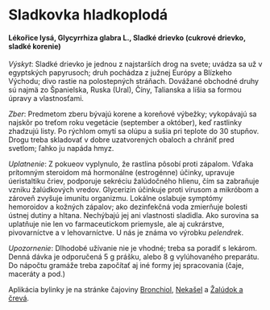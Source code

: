 Sladkovka hladkoplodá
=====================

#### Lékořice lysá, Glycyrrhiza glabra L., Sladké drievko (cukrové drievko, sladké korenie)

*Výskyt*: Sladké drievko je jednou z najstarších drog na svete; uvádza sa už v
egyptských papyrusoch; druh pochádza z južnej Európy a Blízkeho Východu; divo
rastie na polostepných stráňach. Dovážané obchodné druhy sú najmä zo Španielska,
Ruska (Ural), Číny, Talianska a líšia sa formou úpravy a vlastnosťami.

*Zber*: Predmetom zberu bývajú korene a koreňové výbežky; vykopávajú sa najskôr
po treťom roku vegetácie (september a október), keď rastlinky zhadzujú listy. Po
rýchlom omytí sa olúpu a sušia pri teplote do 30 stupňov. Drogu treba skladovať
v dobre uzatvorených obaloch a chrániť pred svetlom; ľahko ju napáda hmyz.

*Uplatnenie*: Z pokueov vyplynulo, že rastlina pôsobí proti zápalom. Vďaka
prítomným steroidom má hormonálne (estrogénne) účinky, upravuje úeristaltiku
čriev, podporuje sekréciu žalúdočného hlienu, čím sa zabraňuje vzniku
žalúdkových vredov. Glycerizin účinkuje proti vírusom a mikróbom a zároveň
zvyšuje imunitu organizmu. Lokálne oslabuje symptómy hemoroidov a kožných
zápalov; ako dezinfekčná voda zmierňuje bolesti ústnej dutiny a hltana.
Nechýbajú jej ani vlastnosti sladidla. Ako surovina sa uplatňuje nie len vo
farmaceutickom priemysle, ale aj cukrárstve, pivovarníctve a v lehovarníctve. U
nás je známa vo výrobku *pelendrek*.

*Upozornenie*: Dlhodobé užívanie nie je vhodné; treba sa poradiť s lekárom.
Denná dávka je odporučená 5 g prášku, alebo 8 g vylúhovaného preparátu. Do
nápočtu gramáže treba započítať aj iné formy jej spracovania (čaje, maceráty a
pod.)

Aplikácia bylinky je na stránke čajoviny [Bronchiol](/sip/caje/bronchiol),
[Nekašel](/sip/caje/nekasel) a [Žalúdok a črevá](/sip/caje/zaludok-creva).

